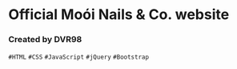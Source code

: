 # Official Moói Nails &amp; Co. website

### Created by DVR98

`#HTML` `#CSS` `#JavaScript` `#jQuery` `#Bootstrap`
